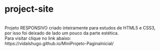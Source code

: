 # project-site

<br>
Projeto RESPONSIVO criado inteiramente para estudos de HTML5 e CSS3, por isso foi deixado de lado um pouco da parte estética.
<br>
Para visitar clique no link abaixo:
<br>
https://vidalshugo.github.io/MiniProjeto-PaginaInicial/

